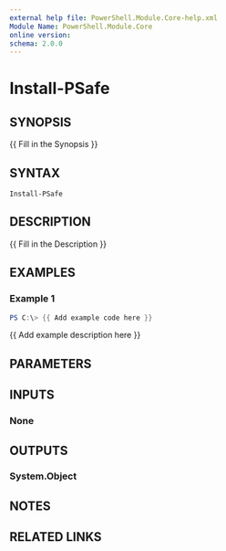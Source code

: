 ```yaml
---
external help file: PowerShell.Module.Core-help.xml
Module Name: PowerShell.Module.Core
online version:
schema: 2.0.0
---
```


# Install-PSafe

## SYNOPSIS
{{ Fill in the Synopsis }}

## SYNTAX

```
Install-PSafe
```

## DESCRIPTION
{{ Fill in the Description }}

## EXAMPLES

### Example 1
```powershell
PS C:\> {{ Add example code here }}
```

{{ Add example description here }}

## PARAMETERS

## INPUTS

### None

## OUTPUTS

### System.Object
## NOTES

## RELATED LINKS
